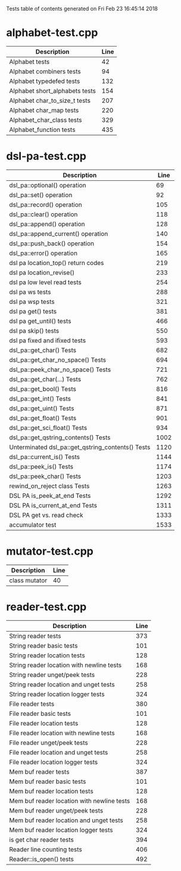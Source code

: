 Tests table of contents generated on Fri Feb 23 16:45:14 2018

# alphabet-test.cpp
| Description | Line |
|-------------|------|
| Alphabet tests | 42 |
| Alphabet combiners tests | 94 |
| Alphabet typedefed tests | 132 |
| Alphabet short_alphabets tests | 154 |
| Alphabet char_to_size_t tests | 207 |
| Alphabet char_map tests | 220 |
| Alphabet_char_class tests | 329 |
| Alphabet_function tests | 435 |

# dsl-pa-test.cpp
| Description | Line |
|-------------|------|
| dsl_pa::optional() operation | 69 |
| dsl_pa::set() operation | 92 |
| dsl_pa::record() operation | 105 |
| dsl_pa::clear() operation | 118 |
| dsl_pa::append() operation | 128 |
| dsl_pa::append_current() operation | 140 |
| dsl_pa::push_back() operation | 154 |
| dsl_pa::error() operation | 165 |
| dsl pa location_top() return codes | 219 |
| dsl pa location_revise() | 233 |
| dsl pa low level read tests | 254 |
| dsl pa ws tests | 288 |
| dsl pa wsp tests | 321 |
| dsl pa get() tests | 381 |
| dsl pa get_until() tests | 466 |
| dsl pa skip() tests | 550 |
| dsl pa fixed and ifixed tests | 593 |
| dsl_pa::get_char() Tests | 682 |
| dsl_pa::get_char_no_space() Tests | 694 |
| dsl_pa::peek_char_no_space() Tests | 721 |
| dsl_pa::get_char(...) Tests | 762 |
| dsl_pa::get_bool() Tests | 816 |
| dsl_pa::get_int() Tests | 841 |
| dsl_pa::get_uint() Tests | 871 |
| dsl_pa::get_float() Tests | 901 |
| dsl_pa::get_sci_float() Tests | 934 |
| dsl_pa::get_qstring_contents() Tests | 1002 |
| Unterminated dsl_pa::get_qstring_contents() Tests | 1120 |
| dsl_pa::current_is() Tests | 1144 |
| dsl_pa::peek_is() Tests | 1174 |
| dsl_pa::peek_char() Tests | 1203 |
| rewind_on_reject class Tests | 1263 |
| DSL PA is_peek_at_end Tests | 1292 |
| DSL PA is_current_at_end Tests | 1311 |
| DSL PA get vs. read check | 1333 |
| accumulator test | 1533 |

# mutator-test.cpp
| Description | Line |
|-------------|------|
| class mutator | 40 |

# reader-test.cpp
| Description | Line |
|-------------|------|
| String reader tests | 373 |
| String reader basic tests | 101 |
| String reader location tests | 128 |
| String reader location with newline tests | 168 |
| String reader unget/peek tests | 228 |
| String reader location and unget tests | 258 |
| String reader location logger tests | 324 |
| File reader tests | 380 |
| File reader basic tests | 101 |
| File reader location tests | 128 |
| File reader location with newline tests | 168 |
| File reader unget/peek tests | 228 |
| File reader location and unget tests | 258 |
| File reader location logger tests | 324 |
| Mem buf reader tests | 387 |
| Mem buf reader basic tests | 101 |
| Mem buf reader location tests | 128 |
| Mem buf reader location with newline tests | 168 |
| Mem buf reader unget/peek tests | 228 |
| Mem buf reader location and unget tests | 258 |
| Mem buf reader location logger tests | 324 |
| is get char reader tests | 394 |
| Reader line counting tests | 406 |
| Reader::is_open() tests | 492 |
